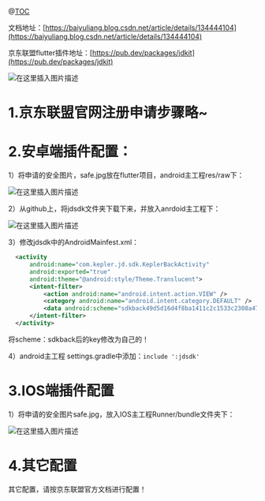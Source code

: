 
@[TOC](目录)

文档地址：[https://baiyuliang.blog.csdn.net/article/details/134444104](https://baiyuliang.blog.csdn.net/article/details/134444104)

京东联盟flutter插件地址：[https://pub.dev/packages/jdkit](https://pub.dev/packages/jdkit)

![在这里插入图片描述](https://img-blog.csdnimg.cn/d8d40569a2634f33986bc2c3709066a5.png)

# 1.京东联盟官网注册申请步骤略~
# 2.安卓端插件配置：

1）将申请的安全图片，safe.jpg放在flutter项目，android主工程res/raw下：

![在这里插入图片描述](https://img-blog.csdnimg.cn/f3a2f3063b5b4222a47679b550c6fd03.png)

2）从github上，将jdsdk文件夹下载下来，并放入anrdoid主工程下：

![在这里插入图片描述](https://img-blog.csdnimg.cn/f3c8faf0d7014aa280269d1b5045389a.png)

3）修改jdsdk中的AndroidMainfest.xml：

```xml
  <activity
      android:name="com.kepler.jd.sdk.KeplerBackActivity"
      android:exported="true"
      android:theme="@android:style/Theme.Translucent">
      <intent-filter>
          <action android:name="android.intent.action.VIEW" />
          <category android:name="android.intent.category.DEFAULT" />
          <data android:scheme="sdkback49d5d16d4f8ba1411c2c1533c2308a47" />
      </intent-filter>
  </activity>
```

将scheme：sdkback后的key修改为自己的！

4）android主工程 settings.gradle中添加：`include ':jdsdk'`




# 3.IOS端插件配置

1）将申请的安全图片safe.jpg，放入IOS主工程Runner/bundle文件夹下：

![在这里插入图片描述](https://img-blog.csdnimg.cn/920ae080496144e3be02029f243a0bfc.png)
# 4.其它配置

其它配置，请按京东联盟官方文档进行配置！